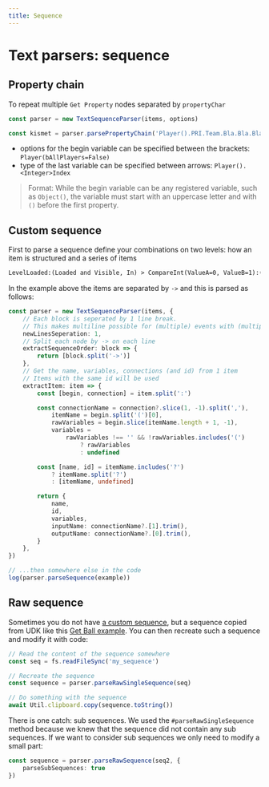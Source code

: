 ```yaml
---
title: Sequence
---
```


# Text parsers: sequence

## Property chain

To repeat multiple `Get Property` nodes separated by `propertyChar`

```ts
const parser = new TextSequenceParser(items, options)

const kismet = parser.parsePropertyChain('Player().PRI.Team.Bla.Bla.Bla')
```

- options for the begin variable can be specified between the brackets: `Player(bAllPlayers=False)`
- type of the last variable can be specified between arrows: `Player().<Integer>Index`

> Format: While the begin variable can be any registered variable, such as `Object()`, the variable must start with an uppercase letter and with `()` before the first property.

## Custom sequence

First to parse a sequence define your combinations on two levels: how an item is structured and a series of items

```txt
LevelLoaded:(Loaded and Visible, In) > CompareInt(ValueA=0, ValueB=1):(A < B, Show) > SeqAct_DrawText(String="hello world")
```

In the example above the items are separated by `->` and this is parsed as follows:

```ts
const parser = new TextSequenceParser(items, {
    // Each block is seperated by 1 line break. 
    // This makes multiline possible for (multiple) events with (multiple) actors on the same output.
    newLinesSeperation: 1,
    // Split each node by -> on each line
    extractSequenceOrder: block => {
        return [block.split('->')]
    },
    // Get the name, variables, connections (and id) from 1 item 
    // Items with the same id will be used 
    extractItem: item => {
        const [begin, connection] = item.split(':')

        const connectionName = connection?.slice(1, -1).split(','),
            itemName = begin.split('(')[0],
            rawVariables = begin.slice(itemName.length + 1, -1),
            variables =
                rawVariables !== '' && !rawVariables.includes('(')
                    ? rawVariables
                    : undefined

        const [name, id] = itemName.includes('?')
            ? itemName.split('?')
            : [itemName, undefined]

        return {
            name,
            id,
            variables,
            inputName: connectionName?.[1].trim(),
            outputName: connectionName?.[0].trim(),
        }
    },
})

// ...then somewhere else in the code
log(parser.parseSequence(example))
```

## Raw sequence

Sometimes you do not have [a custom sequence](#custom-sequence), but a sequence copied from UDK like this [Get Ball example](https://github.com/RocketLeagueMapmaking/Kismet/blob/master/general/AddCustomGameBall.txt). You can then recreate such a sequence and modify it with code:

```ts
// Read the content of the sequence somewhere
const seq = fs.readFileSync('my_sequence')

// Recreate the sequence
const sequence = parser.parseRawSingleSequence(seq)

// Do something with the sequence
await Util.clipboard.copy(sequence.toString())
```

There is one catch: sub sequences. We used the `#parseRawSingleSequence` method because we knew that the sequence did not contain any sub sequences. If we want to consider sub sequences we only need to modify a small part:

```ts
const sequence = parser.parseRawSequence(seq2, { 
    parseSubSequences: true
})
```
